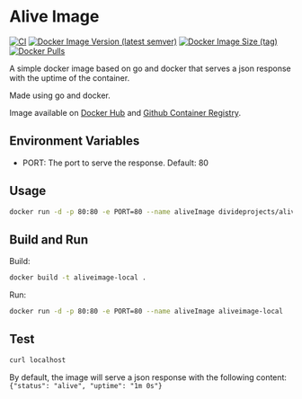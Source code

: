 # Alive Image

[![CI](https://github.com/divideprojects/AliveImage/actions/workflows/ci.yml/badge.svg)](https://github.com/divideprojects/AliveImage/actions/workflows/ci.yml)
[![Docker Image Version (latest semver)](https://img.shields.io/docker/v/divideprojects/aliveimage?sort=semver)](https://hub.docker.com/r/divideprojects/aliveimage)
[![Docker Image Size (tag)](https://img.shields.io/docker/image-size/divideprojects/aliveimage/latest)](https://hub.docker.com/r/divideprojects/aliveimage)
[![Docker Pulls](https://img.shields.io/docker/pulls/divideprojects/aliveimage)](https://hub.docker.com/r/divideprojects/aliveimage)

A simple docker image based on go and docker that serves a json response with the uptime of the container.

Made using go and docker.

Image available on [Docker Hub](https://hub.docker.com/r/divideprojects/aliveimage) and [Github Container Registry](https://github.com/divideprojects/AliveImage/pkgs/container/aliveimage).

## Environment Variables
 - PORT: The port to serve the response. Default: 80

## Usage

```bash
docker run -d -p 80:80 -e PORT=80 --name aliveImage divideprojects/aliveimage
```

## Build and Run

Build:
```bash
docker build -t aliveimage-local .
```

Run:
```bash
docker run -d -p 80:80 -e PORT=80 --name aliveImage aliveimage-local
```

## Test

```bash
curl localhost
```
By default, the image will serve a json response with the following content: `{"status": "alive", "uptime": "1m 0s"}`
